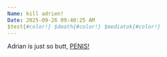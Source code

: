 ```yaml
---
Name: kill adrien!
Date: 2025-09-26 09:40:25 AM
$test{#color!} $death{#color!} $mediatok{#color!} 
---
```


Adrian is just so butt, [PENIS!](./penis.md)
